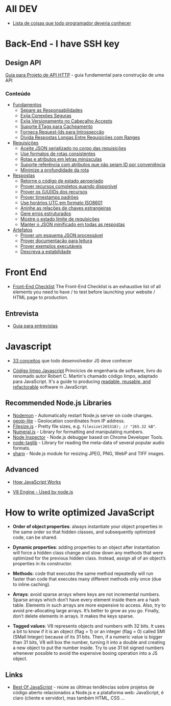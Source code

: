 


# All DEV
* [Lista de coisas que todo programador deveria conhecer](https://github.com/mtdvio/every-programmer-should-know)


#   Back-End - I have SSH key


##  Design API

[Guia para Projeto de API HTTP](https://github.com/Gutem/http-api-design/) -  guia fundamental para construção de uma API

  ### Conteúdo

* [Fundamentos](#fundamentos)
  *  [Separe as Responsabilidades](#separe-as-responsabilidades)
  *  [Exija Conexões Seguras](#exija-conexões-seguras)
  *  [Exija Versionamento no Cabeçalho Accepts](#exija-versionamento-no-cabeçalho-accepts)
  *  [Suporte ETags para Cacheamento](#suporte-etags-para-cacheamento)
  *  [Forneça Request-Ids para Introspecção](#forneça-request-ids-para-introspecção)
  *  [Divida Respostas Longas Entre Requisições com Ranges](#divida-respostas-longas-entre-requisições-com-ranges)
* [Requisições](#requisições)
  *  [Aceite JSON serializado no corpo das requisições](#aceite-json-serializado-no-corpo-das-requisições)
  *  [Use formatos de rotas consistentes](#use-formatos-de-rotas-consistentes)
    *  [Rotas e atributos em letras minúsculas](#rotas-e-atributos-em-letras-minúsculas)
    *  [Suporte referência com atributos que não sejam ID por conveniência](#suporte-referência-com-atributos-que-não-sejam-id-por-conveniência)
    *  [Minimize a profundidade da rota](#minimize-a-profundidade-da-rota)
* [Respostas](#respostas)
  *  [Retorne o código de estado apropriado](#retorne-o-código-de-estado-apropriado)
  *  [Prover recursos completos quando disponível](#prover-recursos-completos-quando-disponível)
  *  [Prover os (UU)IDs dos recursos](#prover-os-uuids-dos-recursos)
  *  [Prover timestamps padrões](#prover-timestamps-padrões)
  *  [Use horários UTC em formato ISO8601](#use-horários-utc-em-formato-iso8601)
  *  [Aninhe as relações de chaves estrangeiras](#aninhe-as-relações-de-chaves-estrangeiras)
  *  [Gere erros estruturados](#gere-erros-estruturados)
  *  [Mostre o estado limite de requisições](#mostre-o-estado-limite-de-requisições)
  *  [Manter o JSON minificado em todas as respostas](#manter-o-json-minificado-em-todas-as-respostas)
* [Artefatos](#artefatos)
  *  [Prover um esquema JSON processável](#prover-um-esquema-json-processável)
  *  [Prover documentação para leitura](#prover-documentação-para-leitura)
  *  [Prover exemplos executáveis](#prover-exemplos-executáveis)
  *  [Descreva a estabilidade](#descreva-a-estabilidade)

# Front End

* [Front-End Checklist](https://github.com/thedaviddias/Front-End-Checklist)  The Front-End Checklist is an exhaustive list of all elements you need to have / to test before launching your website / HTML page to production.



## Entrevista
* [Guia para entrevistas](https://github.com/yangshun/tech-interview-handbook)

#  Javascript 

* [33 conceitos](https://github.com/tiagoboeing/33-js-concepts) que todo desenvolvedor JS deve conhecer

* [Código limpo Javascript](https://github.com/ryanmcdermott/clean-code-javascript) Princícios de engenharia de software, livro do renomado autor Robert C. Martin's chamado código limpo, adaptado para JavaScript. It's a guide to producing [readable, reusable, and refactorable](https://github.com/ryanmcdermott/3rs-of-software-architecture)  software in JavaScript.

Recommended Node.js Libraries
-----------------------------

- [Nodemon](https://github.com/remy/nodemon) - Automatically restart Node.js server on code changes.
- [geoip-lite](https://github.com/bluesmoon/node-geoip) - Geolocation coordinates from IP address.
- [Filesize.js](http://filesizejs.com/) - Pretty file sizes, e.g. `filesize(265318); // "265.32 kB"`.
- [Numeral.js](http://numeraljs.com) - Library for formatting and manipulating numbers.
- [Node Inspector](https://github.com/node-inspector/node-inspector) - Node.js debugger based on Chrome Developer Tools.
- [node-taglib](https://github.com/nikhilm/node-taglib) - Library for reading the meta-data of several popular audio formats.
- [sharp](https://github.com/lovell/sharp) - Node.js module for resizing JPEG, PNG, WebP and TIFF images.

## Advanced

* [How JavaScript Works](https://blog.sessionstack.com/how-does-javascript-actually-work-part-1-b0bacc073cf)

* [V8 Engine - Used by node.js](https://v8.dev/docs/)

# How to write optimized JavaScript
* **Order of object properties**: always instantiate your object properties in the same order so that hidden classes, and subsequently optimized code, can be shared.

* **Dynamic properties**: adding properties to an object after instantiation will force a hidden class change and slow down any methods that were optimized for the previous hidden class. Instead, assign all of an object’s properties in its constructor.
* **Methods:** code that executes the same method repeatedly will run faster than code that executes many different methods only once (due to inline caching).
* **Arrays**: avoid sparse arrays where keys are not incremental numbers. Sparse arrays which don’t have every element inside them are a hash table. Elements in such arrays are more expensive to access. Also, try to avoid pre-allocating large arrays. It’s better to grow as you go. Finally, don’t delete elements in arrays. It makes the keys sparse.
* **Tagged values**: V8 represents objects and numbers with 32 bits. It uses a bit to know if it is an object (flag = 1) or an integer (flag = 0) called SMI (SMall Integer) because of its 31 bits. Then, if a numeric value is bigger than 31 bits, V8 will box the number, turning it into a double and creating a new object to put the number inside. Try to use 31 bit signed numbers whenever possible to avoid the expensive boxing operation into a JS object.
  


## Links

* [Best Of JavaScript](https://bestofjs.org/) - reúne as últimas tendências sobre projetos de código aberto relacionados a Node.js e a plataforma web: JavaScript, é claro (cliente e servidor), mas também HTML, CSS ... 